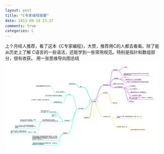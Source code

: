 ```yaml
---
layout: post
title: "C专家编程摘要"
date: 2013-09-19 23:27
comments: true
categories: C
---
```


上个月经人推荐，看了这本《C专家编程》，大赞，推荐用C的人都去看看。除了能从历史上了解    C语言的一些语法，还能学到一些常用规范。特别是指针和数组部分，很有收获。
用一张思维导向图总结
![C语言精要](/images/C_language_essential.png)